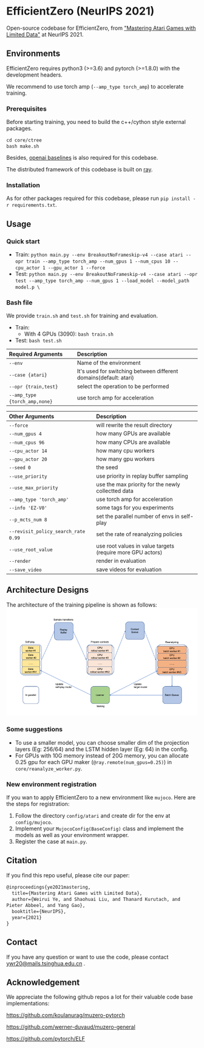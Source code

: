 # EfficientZero (NeurIPS 2021)
Open-source codebase for EfficientZero, from ["Mastering Atari Games with Limited Data"](https://arxiv.org/abs/2111.00210) at NeurIPS 2021.

## Environments
EfficientZero requires python3 (>=3.6) and pytorch (>=1.8.0) with the development headers. 

We recommend to use torch amp (`--amp_type torch_amp`) to accelerate training.

### Prerequisites
Before starting training, you need to build the c++/cython style external packages.
```
cd core/ctree
bash make.sh
``` 
Besides, [openai baselines](https://github.com/openai/baselines) is also required for this codebase.

The distributed framework of this codebase is built on [ray](https://docs.ray.io/en/releases-1.0.0/auto_examples/overview.html).

### Installation
As for other packages required for this codebase, please run `pip install -r requirements.txt`.

## Usage
### Quick start
* Train: `python main.py --env BreakoutNoFrameskip-v4 --case atari --opr train --amp_type torch_amp --num_gpus 1 --num_cpus 10 --cpu_actor 1 --gpu_actor 1 --force`
* Test: `python main.py --env BreakoutNoFrameskip-v4 --case atari --opr test --amp_type torch_amp --num_gpus 1 --load_model --model_path model.p \`
### Bash file
We provide `train.sh` and `test.sh` for training and evaluation.
* Train: 
  * With 4 GPUs (3090): `bash train.sh`
* Test: `bash test.sh`

|Required Arguments | Description|
|:-------------|:-------------|
| `--env`                             |Name of the environment|
| `--case {atari}`                    |It's used for switching between different domains(default: atari)|
| `--opr {train,test}`                |select the operation to be performed|
| `--amp_type {torch_amp,none}`       |use torch amp for acceleration|

|Other Arguments | Description|
|:-------------|:-------------|
| `--force`                           |will rewrite the result directory
| `--num_gpus 4`                      |how many GPUs are available
| `--num_cpus 96`                     |how many CPUs are available
| `--cpu_actor 14`                    |how many cpu workers
| `--gpu_actor 20`                    |how many gpu workers
| `--seed 0`                          |the seed
| `--use_priority`                    |use priority in replay buffer sampling
| `--use_max_priority`                |use the max priority for the newly collectted data
| `--amp_type 'torch_amp'`            |use torch amp for acceleration
| `--info 'EZ-V0'`                    |some tags for you experiments
| `--p_mcts_num 8`                    |set the parallel number of envs in self-play 
| `--revisit_policy_search_rate 0.99` |set the rate of reanalyzing policies
| `--use_root_value`                  |use root values in value targets (require more GPU actors)
| `--render`                          |render in evaluation
| `--save_video`                      |save videos for evaluation
 
## Architecture Designs
The architecture of the training pipeline is shown as follows:
![](static/imgs/archi.png)

### Some suggestions
* To use a smaller model, you can choose smaller dim of the projection layers (Eg: 256/64) and the LSTM hidden layer (Eg: 64) in the config. 
* For GPUs with 10G memory instead of 20G memory, you can allocate 0.25 gpu for each GPU maker (`@ray.remote(num_gpus=0.25)`) in `core/reanalyze_worker.py`.

### New environment registration
If you wan to apply EfficientZero to a new environment like `mujoco`. Here are the steps for registration:
1. Follow the directory `config/atari` and create dir for the env at `config/mujoco`.
2. Implement your `MujocoConfig(BaseConfig)` class and implement the models as well as your environment wrapper.
3. Register the case at `main.py`.

## Citation
If you find this repo useful, please cite our paper:
```
@inproceedings{ye2021mastering,
  title={Mastering Atari Games with Limited Data},
  author={Weirui Ye, and Shaohuai Liu, and Thanard Kurutach, and Pieter Abbeel, and Yang Gao},
  booktitle={NeurIPS},
  year={2021}
}
```

## Contact
If you have any question or want to use the code, please contact ywr20@mails.tsinghua.edu.cn .

## Acknowledgement
We appreciate the following github repos a lot for their valuable code base implementations:

https://github.com/koulanurag/muzero-pytorch

https://github.com/werner-duvaud/muzero-general

https://github.com/pytorch/ELF

